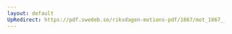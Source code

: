 ```yaml
---
layout: default
UpRedirect: https://pdf.swedeb.se/riksdagen-motions-pdf/1867/mot_1867__ak__fört/mot_1867__ak__fört_016.pdf
---
```

